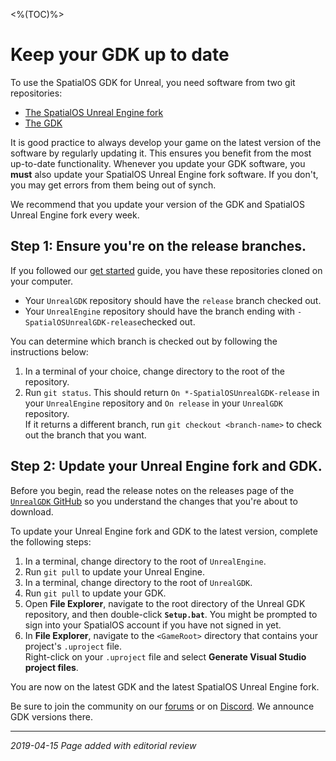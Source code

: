<%(TOC)%>
# Keep your GDK up to date

To use the SpatialOS GDK for Unreal, you need software from two git repositories:<br>

* [The SpatialOS Unreal Engine fork](https://github.com/improbableio/UnrealEngine)
* [The GDK](https://github.com/spatialos/UnrealGDK)<br>

It is good practice to always develop your game on the latest version of the software by regularly updating it. This ensures you benefit from the most up-to-date functionality. Whenever you update your GDK software, you **must** also update your SpatialOS Unreal Engine fork software. If you don't, you may get errors from them being out of synch.

We recommend that you update your version of the GDK and SpatialOS Unreal Engine fork every week.

## Step 1: Ensure you're on the release branches.

If you followed our [get started]({{urlRoot}}/content/get-started/introduction) guide, you have these repositories cloned on your computer.<br>

* Your `UnrealGDK` repository should have the `release` branch checked out.<br>
* Your `UnrealEngine` repository should have the branch ending with `-SpatialOSUnrealGDK-release`checked out.<br>

You can determine which branch is checked out by following the instructions below:<br>

1. In a terminal of your choice, change directory to the root of the repository.<br>
1. Run `git status`.
This should return `On *-SpatialOSUnrealGDK-release` in your `UnrealEngine` repository and `On release` in your `UnrealGDK` repository.<br>
If it returns a different branch, run `git checkout <branch-name>` to check out the branch that you want.

## Step 2: Update your Unreal Engine fork and GDK.

Before you begin, read the release notes on the releases page of the [`UnrealGDK` GitHub](https://github.com/spatialos/UnrealGDK/releases) so you understand the changes that you're about to download.

To update your Unreal Engine fork and GDK to the latest version, complete the following steps:

1. In a terminal, change directory to the root of `UnrealEngine`.
1. Run `git pull` to update your Unreal Engine.
1. In a terminal, change directory to the root of `UnrealGDK`.
1. Run `git pull` to update your GDK.
1. Open **File Explorer**, navigate to the root directory of the Unreal GDK repository, and then double-click **`Setup.bat`**. You might be prompted to sign into your SpatialOS account if you have not signed in yet.
1. In **File Explorer**, navigate to the `<GameRoot>` directory that contains your project's `.uproject` file.<br>
Right-click on your `.uproject` file and select **Generate Visual Studio project files**.

You are now on the latest GDK and the latest SpatialOS Unreal Engine fork.

Be sure to join the community on our <a href="https://forums.improbable.io" data-track-link="Join Forums Clicked|product=Docs" target="_blank">forums</a> or on <a href="https://discord.gg/vAT7RSU" data-track-link="Join Discord Clicked|product=Docs|platform=Win|label=Win" target="_blank">Discord</a>. We announce GDK versions there.

-----

_2019-04-15 Page added with editorial review_
